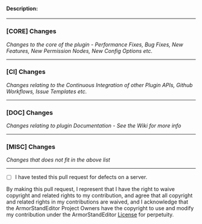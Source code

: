 <!--- Welcome! It looks like you're opening a pull request for the ArmorStandEditor project, we think that's great. This form is pre-populated with a Contributor License Agreement, which is required if you want to contribute your code. It is there to protect your copyright over the code but also to protect ArmorStandEditor, making your code available to us to use indefinitely. --->
#### Description:
<!--- Describe your Pull Request's purpose here please. --->

----
### [CORE] Changes
*Changes to the core of the plugin - Performance Fixes, Bug Fixes, New Features, New Permission Nodes, New Config Options etc.* 
<!---- List your changes under this in a bullet point list --->



----
### [CI] Changes
*Changes relating to the Continuous Integration of other Plugin APIs, Github Workflows, Issue Templates etc.*
<!---- List your changes under this in a bullet point list --->

----
### [DOC] Changes
*Changes relating to plugin Documentation - See the Wiki for more info*
<!---- List your changes under this in a bullet point list --->

----
### [MISC] Changes
*Changes that does not fit in the above list*
<!---- List your changes under this in a bullet point list --->


____
- [ ] I have tested this pull request for defects on a server.
<!--- Place x between [ ] if you have tested this code on a server. --->

By making this pull request, I represent that I have the right to waive copyright and related rights to my contribution, and agree that all copyright and related rights in my contributions are waived, and I acknowledge that the ArmorStandEditor Project Owners have the copyright to use and modify my contribution under the ArmorStandEditor [License](https://github.com/Wolfieheart/ArmorStandEditor/blob/master/LICENSE.md) for perpetuity.